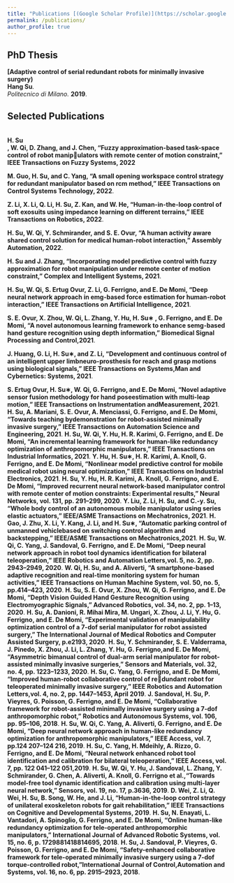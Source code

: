 ```yaml
---
title: "Publications [(Google Scholar Profile)](https://scholar.google.com/citations?user=GqryWPsAAAAJ&hl=en)"
permalink: /publications/
author_profile: true
---
```


## PhD Thesis
<b>[Adaptive control of serial redundant robots for minimally invasive surgery)</b><br>
<b>Hang Su</b>.<br>
<i>Politecnico di Milano.</i> <b>2019</b>.

## Selected Publications

<b><br>H. Su</br>, W. Qi, D. Zhang, and J. Chen, “Fuzzy approximation-based task-space control of robot manipulators with remote center of motion constraint,” IEEE Transactions on Fuzzy Systems, 2022</b>


<b>M. Guo, H. Su, and C. Yang, “A small opening workspace control strategy for redundant manipulator
based on rcm method,” IEEE Transactions on Control Systems Technology, 2022</b>.

<b> Z. Li, X. Li, Q. Li, H. Su, Z. Kan, and W. He, “Human-in-the-loop control of soft exosuits using
impedance learning on different terrains,” IEEE Transactions on Robotics, 2022</b>.

<b>H. Su, W. Qi, Y. Schmirander, and S. E. Ovur, “A human activity aware shared control solution for
medical human-robot interaction,” Assembly Automation, 2022</b>.

<b>H. Su and J. Zhang, “Incorporating model predictive control with fuzzy approximation for robot manipulation under remote center of motion constraint,” Complex and Intelligent Systems, 2021</b>.


<b>H. Su, W. Qi, S. Ertug Ovur, Z. Li, G. Ferrigno, and E. De Momi, “Deep neural network approach
in emg-based force estimation for human-robot interaction,” IEEE Transactions on Artificial Intelligence, 2021</b>.

<b>S. E. Ovur, X. Zhou, W. Qi, L. Zhang, Y. Hu, H. Su∗ , G. Ferrigno, and E. De Momi, “A novel autonomous learning framework to enhance semg-based hand gesture recognition using depth information,” Biomedical Signal Processing and Control,2021</b>.

<b>J. Huang, G. Li, H. Su∗, and Z. Li, “Development and continuous control of an intelligent upper limbneuro-prosthesis for reach and grasp motions using biological signals,” IEEE Transactions on Systems,Man and Cybernetics: Systems, 2021</b>.

<b>S. Ertug Ovur, H. Su∗, W. Qi, G. Ferrigno, and E. De Momi, “Novel adaptive sensor fusion methodology for hand poseestimation with multi-leap motion,” IEEE Transactions on Instrumentation andMeasurement, 2021</b>.
<b>H. Su, A. Mariani, S. E. Ovur, A. Menciassi, G. Ferrigno, and E. De Momi, “Towards teaching bydemonstration for robot-assisted minimally invasive surgery,” IEEE Transactions on Automation Science and Engineering, 2021</b>.
<b>H. Su, W. Qi, Y. Hu, H. R. Karimi, G. Ferrigno, and E. De Momi, “An incremental learning framework for human-like redundancy optimization of anthropomorphic manipulators,” IEEE Transactions on Industrial Informatics, 2021</b>.
<b>Y. Hu, H. Su∗, H. R. Karimi, A. Knoll, G. Ferrigno, and E. De Momi, “Nonlinear model predictive control for mobile medical robot using neural optimization,” IEEE Transactions on Industrial Electronics, 2021</b>.
<b>H. Su, Y. Hu, H. R. Karimi, A. Knoll, G. Ferrigno, and E. De Momi, “Improved recurrent neural network-based manipulator control with remote center of motion constraints: Experimental results,” Neural Networks, vol. 131, pp. 291–299, 2020</b>.
<b>Y. Liu, Z. Li, H. Su, and C.-y. Su, “Whole body control of an autonomous mobile manipulator using series elastic actuators,” IEEE/ASME Transactions on Mechatronics, 2021</b>.
<b> H. Gao, J. Zhu, X. Li, Y. Kang, J. Li, and H. Su∗, “Automatic parking control of unmanned vehiclebased on switching control algorithm and backstepping,” IEEE/ASME Transactions on Mechatronics,2021</b>.
<b>H. Su, W. Qi, C. Yang, J. Sandoval, G. Ferrigno, and E. De Momi, “Deep neural network approach in robot tool dynamics identification for bilateral teleoperation,” IEEE Robotics and Automation Letters,vol. 5, no. 2, pp. 2943–2949, 2020</b>.
<b> W. Qi, H. Su, and A. Aliverti, “A smartphone-based adaptive recognition and real-time monitoring system for human activities,” IEEE Transactions on Human Machine System, vol. 50, no. 5, pp.414–423, 2020</b>.
<b>H. Su, S. E. Ovur, X. Zhou, W. Qi, G. Ferrigno, and E. De Momi, “Depth Vision Guided Hand Gesture Recognition using Electromyographic Signals,” Advanced Robotics, vol. 34, no. 2, pp. 1–13, 2020</b>.
<b>H. Su, A. Danioni, R. Mihai Mira, M. Ungari, X. Zhou, J. Li, Y. Hu, G. Ferrigno, and E. De Momi, “Experimental validation of manipulability optimization control of a 7-dof serial manipulator for robot assisted surgery,” The International Journal of Medical Robotics and Computer Assisted Surgery, p.e2193, 2020</b>.
<b>H. Su, Y. Schmirander, S. E. Valderrama, J. Pinedo, X. Zhou, J. Li, L. Zhang, Y. Hu, G. Ferrigno,and E. De Momi, “Asymmetric bimanual control of dual-arm serial manipulator for robot-assisted minimally invasive surgeries,” Sensors and Materials, vol. 32, no. 4, pp. 1223–1233, 2020</b>.
<b>H. Su, C. Yang, G. Ferrigno, and E. De Momi, “Improved human-robot collaborative control of redundant robot for teleoperated minimally invasive surgery,” IEEE Robotics and Automation Letters,vol. 4, no. 2, pp. 1447–1453, April 2019</b>.
<b> J. Sandoval, H. Su, P. Vieyres, G. Poisson, G. Ferrigno, and E. De Momi, “Collaborative framework for robot-assisted minimally invasive surgery using a 7-dof anthropomorphic robot,” Robotics and Autonomous Systems, vol. 106, pp. 95–106, 2018</b>.
<b>H. Su, W. Qi, C. Yang, A. Aliverti, G. Ferrigno, and E. De Momi, “Deep neural network approach in human-like redundancy optimization for anthropomorphic manipulators,” IEEE Access, vol. 7, pp.124 207–124 216, 2019</b>.
<b>H. Su, C. Yang, H. Mdeihly, A. Rizzo, G. Ferrigno, and E. De Momi, “Neural network enhanced robot tool identification and calibration for bilateral teleoperation,” IEEE Access, vol. 7, pp. 122 041–122 051,2019</b>.
<b>H. Su, W. Qi, Y. Hu, J. Sandoval, L. Zhang, Y. Schmirander, G. Chen, A. Aliverti, A. Knoll, G. Ferrigno et al.,“Towards model-free tool dynamic identification and calibration using multi-layer neural network,” Sensors, vol. 19, no. 17, p.3636, 2019</b>.
<b>D. Wei, Z. Li, Q. Wei, H. Su, B. Song, W. He, and J. Li, “Human-in-the-loop control strategy of unilateral exoskeleton robots for gait rehabilitation,” IEEE Transactions on Cognitive and Developmental Systems, 2019</b>.
<b>H. Su, N. Enayati, L. Vantadori, A. Spinoglio, G. Ferrigno, and E. De Momi, “Online human-like redundancy optimization for tele-operated anthropomorphic manipulators,” International Journal of Advanced Robotic Systems, vol. 15, no. 6, p. 1729881418814695, 2018</b>.
<b>H. Su, J. Sandoval, P. Vieyres, G. Poisson, G. Ferrigno, and E. De Momi, “Safety-enhanced collaborative framework for tele-operated minimally invasive surgery using a 7-dof torque-controlled robot,”International Journal of Control,Automation and Systems, vol. 16, no. 6, pp. 2915–2923, 2018</b>.

